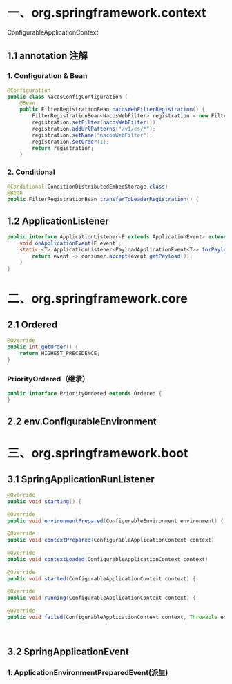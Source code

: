 

# 一、org.springframework.context

ConfigurableApplicationContext



## 1.1 annotation 注解

### 1. Configuration & Bean	

```java
@Configuration
public class NacosConfigConfiguration { 
    @Bean
    public FilterRegistrationBean nacosWebFilterRegistration() {
        FilterRegistrationBean<NacosWebFilter> registration = new FilterRegistrationBean<>();
        registration.setFilter(nacosWebFilter());
        registration.addUrlPatterns("/v1/cs/*");
        registration.setName("nacosWebFilter");
        registration.setOrder(1);
        return registration;
    }
```

### 2. Conditional

```java
@Conditional(ConditionDistributedEmbedStorage.class)
@Bean
public FilterRegistrationBean transferToLeaderRegistration() {
```

## 1.2 ApplicationListener

```java
public interface ApplicationListener<E extends ApplicationEvent> extends EventListener {
    void onApplicationEvent(E event);
	static <T> ApplicationListener<PayloadApplicationEvent<T>> forPayload(Consumer<T> consumer) {
		return event -> consumer.accept(event.getPayload());
	}
}    
```





# 二、org.springframework.core

## 2.1 Ordered



```java
@Override
public int getOrder() {
    return HIGHEST_PRECEDENCE;
}
```

### PriorityOrdered（继承）

```java
public interface PriorityOrdered extends Ordered {
}
```



## 2.2 env.ConfigurableEnvironment



# 三、org.springframework.boot

## 3.1 SpringApplicationRunListener



```java
@Override
public void starting() {
        
@Override
public void environmentPrepared(ConfigurableEnvironment environment) {
    
@Override
public void contextPrepared(ConfigurableApplicationContext context) 
    
@Override
public void contextLoaded(ConfigurableApplicationContext context) 
    
@Override
public void started(ConfigurableApplicationContext context) {
    
@Override
public void running(ConfigurableApplicationContext context) {
    
@Override
public void failed(ConfigurableApplicationContext context, Throwable exception) {
    
    
```

## 3.2 SpringApplicationEvent



### 1. ApplicationEnvironmentPreparedEvent(派生)



